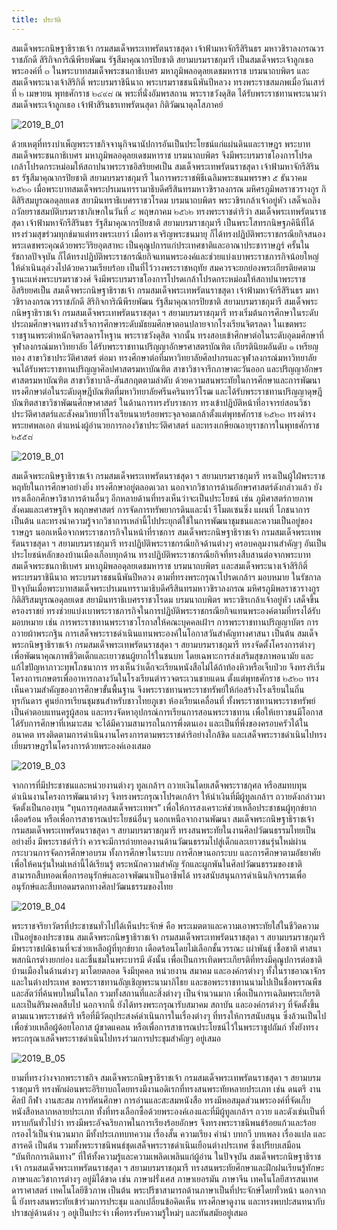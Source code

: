```yaml
---
title: ประวัติ
---
```


สมเด็จพระกนิษฐาธิราชเจ้า กรมสมเด็จพระเทพรัตนราชสุดา เจ้าฟ้ามหาจักรีสิรินธร มหาวชิราลงกรณวรราชภักดี สิริกิจการิณีพีรยพัฒน รัฐสีมาคุณากรปิยชาติ สยามบรมราชกุมารี เป็นสมเด็จพระเจ้าลูกเธอพระองค์ที่ ๓ ในพระบาทสมเด็จพระชนกาธิเบศร มหาภูมิพลอดุลยเดชมหาราช บรมนาถบพิตร และสมเด็จพระนางเจ้าสิริกิติ์ พระบรมราชินีนาถ พระบรมราชชนนีพันปีหลวง ทรงพระราชสมภพเมื่อวันเสาร์ที่ ๒ เมษายน พุทธศักราช ๒๔๙๘ ณ พระที่นั่งอัมพรสถาน พระราชวังดุสิต ได้รับพระราชทานพระนามว่า สมเด็จพระเจ้าลูกเธอ เจ้าฟ้าสิรินธรเทพรัตนสุดา กิติวัฒนาดุลโสภาคย์


![2019_B_01](http://sirindhorn.net/hrh_new/images/2019_B_01.jpg)


ด้วยเหตุที่ทรงบำเพ็ญพระราชกิจจานุกิจนานัปการอันเป็นประโยชน์แก่แผ่นดินและราษฎร พระบาทสมเด็จพระชนกาธิเบศร มหาภูมิพลอดุลยเดชมหาราช บรมนาถบพิตร จึงมีพระบรมราชโองการโปรดเกล้าโปรดกระหม่อมให้สถาปนาพระราชอิสริยยศเป็น สมเด็จพระเทพรัตนราชสุดา เจ้าฟ้ามหาจักรีสิรินธร รัฐสีมาคุณากรปิยชาติ สยามบรมราชกุมารี ในการพระราชพิธีเฉลิมพระชนมพรรษา ๕ ธันวาคม ๒๕๒๐
เมื่อพระบาทสมเด็จพระปรเมนทรรามาธิบดีศรีสินทรมหาวชิราลงกรณ มหิศรภูมิพลราชวรางกูร กิติสิริสมบูรณอดุลยเดช สยามินทราธิเบศรราชวโรดม บรมนาถบพิตร พระวชิรเกล้าเจ้าอยู่หัว เสด็จเถลิงถวัลยราชสมบัติบรมราชาภิเษกในวันที่ ๔ พฤษภาคม ๒๕๖๒ ทรงพระราชดำริว่า สมเด็จพระเทพรัตนราชสุดา เจ้าฟ้ามหาจักรีสิรินธร รัฐสีมาคุณากรปิยชาติ สยามบรมราชกุมารี เป็นพระโสทรกนิษฐภคินีที่ได้ทรงร่วมสุขร่วมทุกข์มาแต่ทรงพระเยาว์ เมื่อทรงเจริญพระชนมายุ ก็ได้ทรงปฏิบัติพระราชกรณียกิจสนองพระเดชพระคุณด้วยพระวิริยอุตสาหะ เป็นคุณูปการแก่ประเทศชาติและอาณาประชาราษฎร์ ครั้นในรัชกาลปัจจุบัน ก็ได้ทรงปฏิบัติพระราชกรณียกิจแทนพระองค์และช่วยแบ่งเบาพระราชภารกิจน้อยใหญ่ให้ดำเนินลุล่วงไปด้วยความเรียบร้อย เป็นที่ไว้วางพระราชหฤทัย สมควรจะยกย่องพระเกียรติยศตามฐานะแห่งพระบรมราชวงศ์ จึงมีพระบรมราชโองการโปรดเกล้าโปรดกระหม่อมให้สถาปนาพระราชอิสริยยศเป็น สมเด็จพระกนิษฐาธิราชเจ้า กรมสมเด็จพระเทพรัตนราชสุดา เจ้าฟ้ามหาจักรีสิรินธร มหาวชิราลงกรณวรราชภักดี สิริกิจการิณีพีรยพัฒน รัฐสีมาคุณากรปิยชาติ สยามบรมราชกุมารี
สมเด็จพระกนิษฐาธิราชเจ้า กรมสมเด็จพระเทพรัตนราชสุดา ฯ สยามบรมราชกุมารี ทรงเริ่มต้นการศึกษาในระดับประถมศึกษาจนทรงสำเร็จการศึกษาระดับมัธยมศึกษาตอนปลายจากโรงเรียนจิตรลดา ในเขตพระราชฐานพระตำหนักจิตรลดารโหฐาน พระราชวังดุสิต จากนั้น ทรงสอบเข้าศึกษาต่อในระดับอุดมศึกษาที่จุฬาลงกรณ์มหาวิทยาลัย ได้รับพระราชทานปริญญาอักษรศาสตรบัณฑิต เกียรตินิยมอันดับ ๑ เหรียญทอง สาขาวิชาประวัติศาสตร์ ต่อมา ทรงศึกษาต่อที่มหาวิทยาลัยศิลปากรและจุฬาลงกรณ์มหาวิทยาลัย จนได้รับพระราชทานปริญญาศิลปศาสตรมหาบัณฑิต สาขาวิชาจารึกภาษาตะวันออก และปริญญาอักษรศาสตรมหาบัณฑิต สาขาวิชาบาลี-สันสกฤตตามลำดับ ด้วยความสนพระทัยในการศึกษาและการพัฒนา ทรงศึกษาต่อในระดับดุษฎีบัณฑิตที่มหาวิทยาลัยศรีนครินทรวิโรฒ และได้รับพระราชทานปริญญาดุษฎีบัณฑิตสาขาวิชาพัฒนศึกษาศาสตร์
ในด้านการทรงรับราชการ ทรงเข้าปฏิบัติหน้าที่อาจารย์สอนวิชาประวัติศาสตร์และสังคมวิทยาที่โรงเรียนนายร้อยพระจุลจอมเกล้าตั้งแต่พุทธศักราช ๒๕๒๓ ทรงดำรงพระยศพลเอก ตำแหน่งผู้อำนวยการกองวิชาประวัติศาสตร์ และทรงเกษียณอายุราชการในพุทธศักราช ๒๕๕๘


![2019_B_01](http://sirindhorn.net/hrh_new/images/2019_B_02.jpg)


สมเด็จพระกนิษฐาธิราชเจ้า กรมสมเด็จพระเทพรัตนราชสุดา ฯ สยามบรมราชกุมารี ทรงเป็นผู้ใฝ่พระราชหฤทัยในการศึกษาอย่างยิ่ง ทรงศึกษาอยู่ตลอดเวลา นอกจากวิชาการด้านอักษรศาสตร์ดังกล่าวแล้ว ยังทรงเลือกศึกษาวิชาการด้านอื่นๆ อีกหลายด้านที่ทรงเห็นว่าจะเป็นประโยชน์ เช่น ภูมิศาสตร์กายภาพ สังคมและเศรษฐกิจ พฤกษศาสตร์ การจัดการทรัพยากรดินและน้ำ รีโมตเซนซิ่ง แผนที่ โภชนาการ เป็นต้น และทรงนำความรู้จากวิชาการเหล่านี้ไปประยุกต์ใช้ในการพัฒนาชุมชนและความเป็นอยู่ของราษฎร
นอกเหนือจากพระราชภารกิจในหน้าที่ราชการ สมเด็จพระกนิษฐาธิราชเจ้า กรมสมเด็จพระเทพรัตนราชสุดา ฯ สยามบรมราชกุมารี ทรงปฏิบัติพระราชกรณียกิจด้านต่างๆ ครอบคลุมงานสำคัญๆ อันเป็นประโยชน์หลักของบ้านเมืองเกือบทุกด้าน ทรงปฏิบัติพระราชกรณียกิจที่ทรงสืบสานต่อจากพระบาทสมเด็จพระชนกาธิเบศร มหาภูมิพลอดุลยเดชมหาราช บรมนาถบพิตร และสมเด็จพระนางเจ้าสิริกิติ์ พระบรมราชินีนาถ พระบรมราชชนนีพันปีหลวง ตามที่ทรงพระกรุณาโปรดเกล้าฯ มอบหมาย ในรัชกาลปัจจุบันเมื่อพระบาทสมเด็จพระปรเมนทรรามาธิบดีศรีสินทรมหาวชิราลงกรณ มหิศรภูมิพลราชวรางกูร กิติสิริสมบูรณอดุลยเดช สยามินทราธิเบศรราชวโรดม บรมนาถบพิตร พระวชิรเกล้าเจ้าอยู่หัว เสด็จขึ้นครองราชย์ ทรงช่วยแบ่งเบาพระราชภารกิจในการปฏิบัติพระราชกรณียกิจแทนพระองค์ตามที่ทรงได้รับมอบหมาย เช่น การพระราชทานพระราชวโรกาสให้คณะบุคคลเฝ้าฯ การพระราชทานปริญญาบัตร การถวายผ้าพระกฐิน การเสด็จพระราชดำเนินแทนพระองค์ในโอกาสวันสำคัญทางศาสนา เป็นต้น
สมเด็จพระกนิษฐาธิราชเจ้า กรมสมเด็จพระเทพรัตนราชสุดา ฯ สยามบรมราชกุมารี ทรงจัดตั้งโครงการต่างๆ เพื่อพัฒนาคุณภาพชีวิตเด็กและเยาวชนผู้ยากไร้ในชนบท โดยเฉพาะการส่งเสริมสุขภาพอนามัย และแก้ไขปัญหาภาวะทุพโภชนาการ ทรงเห็นว่าเด็กจะเรียนหนังสือไม่ได้ถ้าท้องหิวหรือเจ็บป่วย จึงทรงริเริ่มโครงการเกษตรเพื่ออาหารกลางวันในโรงเรียนตำรวจตระเวนชายแดน ตั้งแต่พุทธศักราช ๒๕๒๓ ทรงเห็นความสำคัญของการศึกษาขั้นพื้นฐาน จึงพระราชทานพระราชทรัพย์ให้ก่อสร้างโรงเรียนในถิ่นทุรกันดาร ศูนย์การเรียนชุมชนสำหรับชาวไทยภูเขา ห้องเรียนเคลื่อนที่ ทั้งพระราชทานพระราชทรัพย์เป็นค่าตอบแทนครูผู้สอน และทรงจัดหาอุปกรณ์การเรียนการสอนพระราชทาน เพื่อให้เยาวชนมีโอกาสได้รับการศึกษาที่เหมาะสม จะได้มีความสามารถในการพึ่งตนเอง และเป็นที่พึ่งของครอบครัวได้ในอนาคต ทรงติดตามการดำเนินงานโครงการตามพระราชดำริอย่างใกล้ชิด และเสด็จพระราชดำเนินไปทรงเยี่ยมราษฎรในโครงการด้วยพระองค์เองเสมอ

![2019_B_03](http://sirindhorn.net/hrh_new/images/2019_B_03.jpg)

จากการที่มีประชาชนและหน่วยงานต่างๆ ทูลเกล้าฯ ถวายเงินโดยเสด็จพระราชกุศล หรือสมทบทุนดำเนินงานโครงการพัฒนาต่างๆ จึงทรงพระกรุณาโปรดเกล้าฯ ให้นำเงินที่มีผู้ทูลเกล้าฯ ถวายดังกล่าวมาจัดตั้งเป็นกองทุน “ทุนการกุศลสมเด็จพระเทพฯ” เพื่อให้การสงเคราะห์ช่วยเหลือประชาชนผู้ทุกข์ยากเดือดร้อน หรือเพื่อการสาธารณประโยชน์อื่นๆ
นอกเหนือจากงานพัฒนา สมเด็จพระกนิษฐาธิราชเจ้า กรมสมเด็จพระเทพรัตนราชสุดา ฯ สยามบรมราชกุมารี ทรงสนพระทัยในงานศิลปวัฒนธรรมไทยเป็นอย่างยิ่ง มีพระราชดำริว่า ควรจะมีการถ่ายทอดงานด้านวัฒนธรรมไปสู่เด็กและเยาวชนรุ่นใหม่ผ่านกระบวนการจัดการศึกษาอบรม ทั้งการศึกษาในระบบ การศึกษานอกระบบ และการศึกษาตามอัธยาศัย เพื่อให้คนรุ่นใหม่เหล่านี้ได้เรียนรู้ ตระหนักความสำคัญ รักและผูกพันในศิลปวัฒนธรรมของชาติ สามารถสืบทอดเพื่อการอนุรักษ์และอาจพัฒนาเป็นอาชีพได้ ทรงสนับสนุนการดำเนินกิจกรรมเพื่ออนุรักษ์และสืบทอดมรดกทางศิลปวัฒนธรรมของไทย

![2019_B_04](http://sirindhorn.net/hrh_new/images/2019_B_04.jpg)

พระราชจริยาวัตรที่ประชาชนทั่วไปได้เห็นประจักษ์ คือ พระเมตตาและความเอาพระทัยใส่ในชีวิตความเป็นอยู่ของประชาชน สมเด็จพระกนิษฐาธิราชเจ้า กรมสมเด็จพระเทพรัตนราชสุดา ฯ สยามบรมราชกุมารี มีพระราชปณิธานที่จะช่วยเหลือผู้ที่ทุกข์ยาก เดือดร้อนโดยไม่เลือกชั้นวรรณะ เผ่าพันธุ์ เชื้อชาติ ศาสนา พสกนิกรต่างยกย่อง และชื่นชมในพระบารมี ดังนั้น เพื่อเป็นการเทิดพระเกียรติที่ทรงมีคุณูปการต่อชาติบ้านเมืองในด้านต่างๆ มาโดยตลอด จึงมีบุคคล หน่วยงาน สมาคม และองค์กรต่างๆ ทั้งในราชอาณาจักรและในต่างประเทศ ขอพระราชทานอัญเชิญพระนามาภิไธย และขอพระราชทานนามไปเป็นชื่อพรรณพืชและสัตว์ที่ค้นพบใหม่ในโลก รวมทั้งสถานที่และสิ่งต่างๆ เป็นจำนวนมาก เพื่อเป็นการเฉลิมพระเกียรติและเป็นสิริมงคลสืบไป นอกจากนี้ ยังได้ทรงพระกรุณารับสมาคม สถาบัน และองค์กรต่างๆ ที่จัดตั้งขึ้นตามแนวพระราชดำริ หรือที่มีวัตถุประสงค์ดำเนินการในเรื่องต่างๆ ที่ทรงให้การสนับสนุน ซึ่งล้วนเป็นไปเพื่อช่วยเหลือผู้ด้อยโอกาส ผู้ขาดแคลน หรือเพื่อการสาธารณประโยชน์ไว้ในพระราชูปถัมภ์ ทั้งยังทรงพระกรุณาเสด็จพระราชดำเนินไปทรงร่วมการประชุมสำคัญๆ อยู่เสมอ

![2019_B_05](http://sirindhorn.net/hrh_new/images/2019_B_05.jpg)

ยามที่ทรงว่างจากพระราชกิจ สมเด็จพระกนิษฐาธิราชเจ้า กรมสมเด็จพระเทพรัตนราชสุดา ฯ สยามบรมราชกุมารี ทรงพักผ่อนพระอิริยาบถโดยทรงมีงานอดิเรกที่ทรงสนพระทัยหลายประเภท เช่น ดนตรี งานศิลป์ กีฬา งานสะสม การทัศนศึกษา การอ่านและสะสมหนังสือ ทรงมีหอสมุดส่วนพระองค์ที่จัดเก็บหนังสือหลากหลายประเภท ทั้งที่ทรงเลือกซื้อด้วยพระองค์เองและที่มีผู้ทูลเกล้าฯ ถวาย และดังเช่นเป็นที่ทราบกันทั่วไปว่า ทรงมีพระอัจฉริยภาพในการเรียงร้อยอักษร จึงทรงพระราชนิพนธ์ร้อยแก้วและร้อยกรองไว้เป็นจำนวนมาก มีทั้งประเภทบทความ เรื่องสั้น ความเรียง คำนำ บทกวี บทเพลง เรื่องแปล และสารคดี เป็นต้น รวมทั้งพระราชนิพนธ์ชุดเสด็จพระราชดำเนินเยือนต่างประเทศ ซึ่งเปรียบเสมือน “บันทึกการเดินทาง” ที่ให้ทั้งความรู้และความเพลิดเพลินแก่ผู้อ่าน
ในปัจจุบัน สมเด็จพระกนิษฐาธิราชเจ้า กรมสมเด็จพระเทพรัตนราชสุดา ฯ สยามบรมราชกุมารี ทรงสนพระทัยศึกษาและฝึกฝนเรียนรู้ทักษะภาษาและวิชาการต่างๆ อยู่มิได้ขาด เช่น ภาษาฝรั่งเศส ภาษาเยอรมัน ภาษาจีน เทคโนโลยีสารสนเทศ ดาราศาสตร์ เทคโนโลยีชีวภาพ เป็นต้น พระปรีชาสามารถด้านภาษาเป็นที่ประจักษ์โดยทั่วหน้า นอกจากนี้ ยังทรงสนพระทัยเข้าร่วมการประชุม แลกเปลี่ยนข้อคิดเห็น ทรงศึกษาดูงาน และทรงพบปะสนทนากับปราชญ์ด้านต่าง ๆ อยู่เป็นประจำ เพื่อทรงรับความรู้ใหม่ๆ และทันสมัยอยู่เสมอ